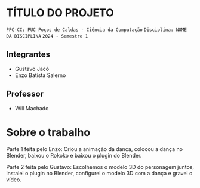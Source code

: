 # TÍTULO DO PROJETO

`PPC-CC: PUC Poços de Caldas - Ciência da Computação`
`Disciplina: NOME DA DISCIPLINA`
`2024 - Semestre 1`

## Integrantes

- Gustavo Jacó 
- Enzo Batista Salerno

## Professor

- Will Machado

# Sobre o trabalho

Parte 1 feita pelo Enzo:
  Criou a animação da dança, colocou a dança no Blender, baixou o Rokoko e baixou o plugin do Blender.


Parte 2 feita pelo Gustavo:
  Escolhemos o modelo 3D do personagem juntos, instalei o plugin no Blender, configurei o modelo 3D com a dança e gravei o vídeo. 
